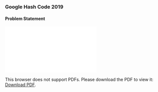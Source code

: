 ### Google Hash Code 2019

#### Problem Statement
<object data="photo_slideshow (1).pdf" type="application/pdf" width="700px" height="700px">
    <embed src="photo_slideshow (1).pdf">
        <p>This browser does not support PDFs. Please download the PDF to view it: <a href="photo_slideshow (1).pdf">Download PDF</a>.</p>
    </embed>
</object>


